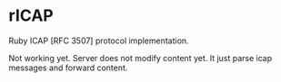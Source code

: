 rICAP
=====

Ruby ICAP [RFC 3507] protocol implementation.

Not working yet.
Server does not modify content yet. It just parse icap messages and forward content.

